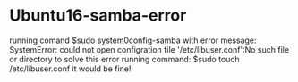 # Ubuntu16-samba-error
running comand $sudo system0config-samba
with error message: SystemError: could not open configration file '/etc/libuser.conf':No such file or directory
to solve this error running command: $sudo touch /etc/libuser.conf
it would be fine!
